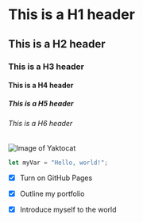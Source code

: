 # This is a H1 header
## This is a H2 header
### This is a H3 header
#### This is a H4 header
##### This is a H5 header
###### This is a H6 header

![Image of Yaktocat](https://octodex.github.com/images/yaktocat.png)

``` javascript
let myVar = "Hello, world!";
```

- [x] Turn on GitHub Pages
- [x] Outline my portfolio
- [x] Introduce myself to the world

